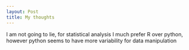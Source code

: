 ```yaml
---
layout: Post
title: My thoughts
---
```


I am not going to lie, for statistical analysis I much prefer R over python, however python seems to have more 
variability for data manipulation
